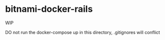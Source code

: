 # bitnami-docker-rails

WIP

DO not run the docker-compose up in this directory, .gitignores will
conflict
